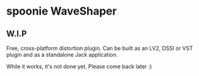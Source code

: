 # spoonie WaveShaper

## W.I.P

Free, cross-platform distortion plugin. Can be built as an LV2, DSSI or VST plugin and as a standalone Jack application.

While it works, it's not done yet. Please come back later :)
